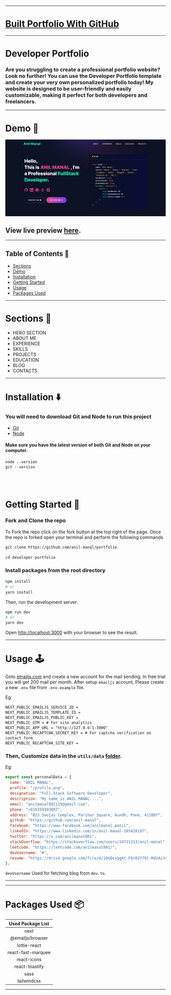 
---
# [Built Portfolio With GitHub ](https://github.com/anil-manal/portfolio)

---

# Developer Portfolio

### Are you struggling to create a professional portfolio website? Look no further! You can use the Developer Portfolio template and create your very own personalized portfolio today! My website is designed to be user-friendly and easily customizable, making it perfect for both developers and freelancers.

---

# Demo :movie_camera:

![](./public/image/screen.png)

## View live preview [here](https://anil-manal.netlify.app/).

---

## Table of Contents :scroll:

- [Sections](#sections-bookmark)
- [Demo](#demo-movie_camera)
- [Installation](#installation-arrow_down)
- [Getting Started](#getting-started-dart)
- [Usage](#usage-joystick)
- [Packages Used](#packages-used-package)

---

# Sections :bookmark:

- HERO SECTION
- ABOUT ME
- EXPERIENCE
- SKILLS
- PROJECTS
- EDUCATION
- BLOG
- CONTACTS

---

# Installation :arrow_down:

### You will need to download Git and Node to run this project

- [Git](https://git-scm.com/downloads)
- [Node](https://nodejs.org/en/download/)

#### Make sure you have the latest version of both Git and Node on your computer.

```
node --version
git --version
```

## <br />

# Getting Started :dart:

### Fork and Clone the repo

To Fork the repo click on the fork button at the top right of the page. Once the repo is forked open your terminal and perform the following commands

```
git clone https://github.com/anil-manal/portfolio

cd developer-portfolio
```

### Install packages from the root directory

```bash
npm install
# or
yarn install
```

Then, run the development server:

```bash
npm run dev
# or
yarn dev
```

Open [http://localhost:3000](http://localhost:3000) with your browser to see the result.

---

# Usage :joystick:

Goto [emailjs.com](https://www.emailjs.com/) and create a new account for the mail sending. In free trial you will get 200 mail per month. After setup `emailjs` account, Please create a new `.env` file from `.env.example` file.

Eg:

```env
NEXT_PUBLIC_EMAILJS_SERVICE_ID =
NEXT_PUBLIC_EMAILJS_TEMPLATE_ID =
NEXT_PUBLIC_EMAILJS_PUBLIC_KEY =
NEXT_PUBLIC_GTM = # For site analytics
NEXT_PUBLIC_APP_URL = "http://127.0.0.1:3000"
NEXT_PUBLIC_RECAPTCHA_SECRET_KEY = # For captcha verification on contact form
NEXT_PUBLIC_RECAPTCHA_SITE_KEY =
```

### Then, Customize data in the `utils/data` [folder](https://github.com/anil-manal/portfolio/tree/main/utils/data).

Eg:

```javascript
export const personalData = {
  name: "ANIL MANAL",
  profile: "/profile.png",
  designation: "Full-Stack Software Developer",
  description: "My name is ANIL MANAL....",
  email: "anilmanal992115@gmail.com",
  phone: "+919359303097",
  address: "B23 Swojas Complex, Parihar Square, Aundh, Pune, 411007",
  github: "https://github.com/anil-manal",
  facebook: "https://www.facebook.com/anilmanal.patil",
  linkedIn: "https://www.linkedin.com/in/anil-manal-165428187",
  twitter: "https://x.com/anilmanal001",
  stackOverflow: "https://stackoverflow.com/users/24721313/anil-manal",
  leetcode: "https://leetcode.com/anilmanal001/",
  devUsername: "#",
  resume: "https://drive.google.com/file/d/1OUQcsggKt-FOr02Y79l-MdV4zJu-DqVY/view?usp=drive_link",
};
```

`devUsername` Used for fetching blog from `dev.to`.

---

---

# Packages Used :package:

| Used Package List  |
| :----------------: |
|        next        |
|  @emailjs/browser  |
|    lottie-react    |
| react-fast-marquee |
|    react-icons     |
|   react-toastify   |
|        sass        |
|    tailwindcss     |

---
